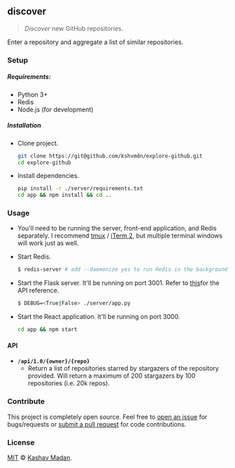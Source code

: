 ## discover

> _Discover_ new GitHub repositories.

Enter a repository and aggregate a list of similar repositories.

### Setup

##### Requirements:

  - Python 3+
  - Redis
  - Node.js (for development)

##### Installation

- Clone project.

  ```sh
  git clone https://git@github.com/kshvmdn/explore-github.git
  cd explore-github
  ```

- Install dependencies.

  ```sh
  pip install -r ./server/requirements.txt
  cd app && npm install && cd ..
  ```

### Usage

- You'll need to be running the server, front-end application, and Redis separately. I recommend [tmux](https://tmux.github.io/) / [iTerm 2](https://www.iterm2.com/), but multiple terminal windows will work just as well.

- Start Redis.

  ```sh
  $ redis-server # add --daemonize yes to run Redis in the background
  ```

- Start the Flask server. It'll be running on port 3001. Refer to [this](#api)for the API reference.

  ```sh
  $ DEBUG=<True|False> ./server/app.py
  ```

- Start the React application. It'll be running on port 3000.

  ```sh
  cd app && npm start
  ```

#### API

- __`/api/1.0/{owner}/{repo}`__
  + Return a list of repositories starred by stargazers of the repository provided. Will return a maximum of 200 stargazers by 100 repositories (i.e. 20k repos).

### Contribute

This project is completely open source. Feel free to [open an issue](#issue) for bugs/requests or [submit a pull request](#pr) for code contributions.

### License

[MIT](LICENSE) © [Kashav Madan](http://kshvmdn.com).
